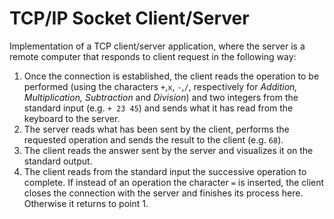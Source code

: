 # TCP/IP Socket Client/Server
Implementation of a TCP client/server application, where the server is a remote computer that responds to client request in the following way: 
1. Once the connection is established, the client reads the operation to be performed (using the characters `+`,`x`, `-`,`/`, respectively for *Addition, Multiplication, Subtraction* and *Division*) and two integers from the standard input (e.g. `+ 23 45`) and sends what it has read from the keyboard to the server. 
2. The server reads what has been sent by the client, performs the requested operation and sends the result to the client (e.g. `68`). 
3. The client reads the answer sent by the server and visualizes it on the standard output. 
4. The client reads from the standard input the successive operation to complete. If instead of an operation the character `=` is inserted, the client closes the connection with the server and finishes its process here. Otherwise it returns to point 1.  

